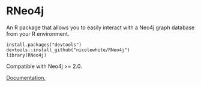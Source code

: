 # RNeo4j

An R package that allows you to easily interact with a Neo4j graph database from your R environment.

```
install.packages("devtools")
devtools::install_github("nicolewhite/RNeo4j")
library(RNeo4j)
```

Compatible with Neo4j >= 2.0.

[Documentation.](http://nicolewhite.github.io/RNeo4j/docs/)
